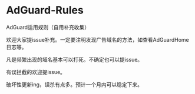 # AdGuard-Rules
AdGuard适用规则（自用补充收集）

欢迎大家提issue补充。一定要注明发现广告域名的方法，如查看AdGuardHome日志等。

凡是频繁出现的域名基本可以打死。不确定也可以提issue。

有误拦截的欢迎提issue。

破坏性更新ing，误杀有点多。预计一个月内可以稳定下来。
